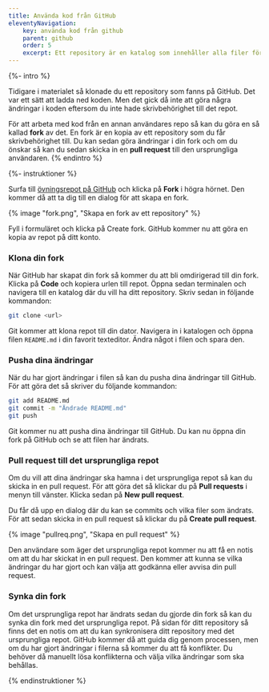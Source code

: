 ```yaml
---
title: Använda kod från GitHub
eleventyNavigation:
    key: använda kod från github
    parent: github
    order: 5
    excerpt: Ett repository är en katalog som innehåller alla filer för ett projekt.
---
```


{%- intro %}

Tidigare i materialet så klonade du ett repository som fanns på GitHub. Det var ett sätt att ladda ned koden. Men det gick då inte att göra några ändringar i koden eftersom du inte hade skrivbehörighet till det repot.

För att arbeta med kod från en annan användares repo så kan du göra en så kallad **fork** av det. En fork är en kopia av ett repository som du får skrivbehörighet till. Du kan sedan göra ändringar i din fork och om du önskar så kan du sedan skicka in en **pull request** till den ursprungliga användaren.
{% endintro %}

{%- instruktioner %}

Surfa till [övningsrepot på GitHub](https://github.com/NTIG-Umea/tod-github-prac) och klicka på **Fork** i högra hörnet. Den kommer då att ta dig till en dialog för att skapa en fork.

{% image "fork.png", "Skapa en fork av ett repository" %}

Fyll i formuläret och klicka på Create fork. GitHub kommer nu att göra en kopia av repot på ditt konto.

### Klona din fork

När GitHub har skapat din fork så kommer du att bli omdirigerad till din fork. Klicka på **Code** och kopiera urlen till repot. Öppna sedan terminalen och navigera till en katalog där du vill ha ditt repository. Skriv sedan in följande kommandon:

```bash
git clone <url>
```

Git kommer att klona repot till din dator. Navigera in i katalogen och öppna filen `README.md` i din favorit texteditor. Ändra något i filen och spara den.

### Pusha dina ändringar

När du har gjort ändringar i filen så kan du pusha dina ändringar till GitHub. För att göra det så skriver du följande kommandon:

```bash
git add README.md
git commit -m "Ändrade README.md"
git push
```

Git kommer nu att pusha dina ändringar till GitHub. Du kan nu öppna din fork på GitHub och se att filen har ändrats.

### Pull request till det ursprungliga repot

Om du vill att dina ändringar ska hamna i det ursprungliga repot så kan du skicka in en pull request. För att göra det så klickar du på **Pull requests** i menyn till vänster. Klicka sedan på **New pull request**.

Du får då upp en dialog där du kan se commits och vilka filer som ändrats. För att sedan skicka in en pull request så klickar du på **Create pull request**.

{% image "pullreq.png", "Skapa en pull request" %}

Den användare som äger det ursprungliga repot kommer nu att få en notis om att du har skickat in en pull request. Den kommer att kunna se vilka ändringar du har gjort och kan välja att godkänna eller avvisa din pull request.

### Synka din fork

Om det ursprungliga repot har ändrats sedan du gjorde din fork så kan du synka din fork med det ursprungliga repot. På sidan för ditt repository så finns det en notis om att du kan synkronisera ditt repository med det ursprungliga repot. GitHub kommer då att guida dig genom processen, men om du har gjort ändringar i filerna så kommer du att få konflikter. Du behöver då manuellt lösa konflikterna och välja vilka ändringar som ska behållas.

{% endinstruktioner %}
